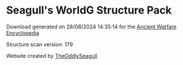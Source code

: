 # Seagull's WorldG Structure Pack

Download generated on 28/08/2024 14:35:14 for the [Ancient Warfare Encyclopedia](http://ancient-warfare.legends-of-gramdatis.com/)

Structure scan version: 179

Website created by [TheOddlySeagull](https://github.com/TheOddlySeagull/ancient-warfare-encyclopedia-website)
